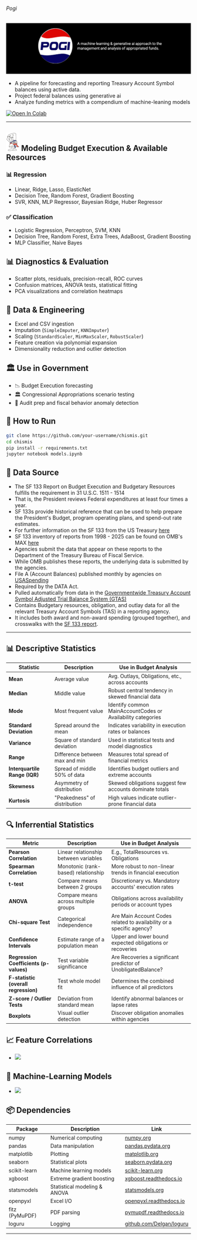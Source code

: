 ###### Pogi
![](https://github.com/is-leeroy-jenkins/Pogi/blob/main/resources/assets/images/github/PogiProjectTemplate.png)

- A pipeline for forecasting and reporting Treasury Account Symbol balances using active data.
- Project federal balances using generative ai
- Analyze funding metrics with a compendium of machine-leaning models

[![Open In Colab](https://colab.research.google.com/assets/colab-badge.svg)](https://colab.research.google.com/github/is-leeroy-jenkins/Pogi/blob/main/models.ipynb)

---

## ![](https://github.com/is-leeroy-jenkins/Pogi/blob/main/resources/assets/images/github/Appropriation.png) Modeling Budget Execution & Available Resources

### 📊 Regression
- Linear, Ridge, Lasso, ElasticNet
- Decision Tree, Random Forest, Gradient Boosting
- SVR, KNN, MLP Regressor, Bayesian Ridge, Huber Regressor

### ✅ Classification
- Logistic Regression, Perceptron, SVM, KNN
- Decision Tree, Random Forest, Extra Trees, AdaBoost, Gradient Boosting
- MLP Classifier, Naive Bayes



## 📊 Diagnostics & Evaluation

- Scatter plots, residuals, precision-recall, ROC curves
- Confusion matrices, ANOVA tests, statistical fitting
- PCA visualizations and correlation heatmaps



## 📁 Data & Engineering

- Excel and CSV ingestion
- Imputation (`SimpleImputer`, `KNNImputer`)
- Scaling (`StandardScaler`, `MinMaxScaler`, `RobustScaler`)
- Feature creation via polynomial expansion
- Dimensionality reduction and outlier detection



## 🏛️ Use in Government

- 📉 Budget Execution forecasting
- 🏛️ Congressional Appropriations scenario testing
- 🧮 Audit prep and fiscal behavior anomaly detection



## 🚀 How to Run

```bash
git clone https://github.com/your-username/chismis.git
cd chismis
pip install -r requirements.txt
jupyter notebook models.ipynb
```


## 🔬 Data Source

- The SF 133 Report on Budget Execution and Budgetary Resources fulfills the requirement in 31 U.S.C. 1511 - 1514
- That is, the President reviews Federal expenditures at least four times a year.
- SF 133s provide historical reference that can be used to help prepare the President's Budget, program operating plans, and spend-out rate estimates.
- For further information on the SF 133 from the US Treasury [here](https://tfx.treasury.gov/taxonomy/term/10991) 
- SF 133 inventory of reports from 1998 - 2025 can be found on OMB's MAX [here](https://portal.max.gov/portal/document/SF133/Budget/FACTS%20II%20-%20SF%20133%20Report%20on%20Budget%20Execution%20and%20Budgetary%20Resources.html)
- Agencies submit the data that appear on these reports to the Department of the Treasury Bureau of Fiscal Service.
- While OMB publishes these reports, the underlying data is submitted by the agencies.
- File A (Account Balances) published monthly by agencies on [USASpending](https://www.usaspending.gov/federal_account)
- Required by the DATA Act.
- Pulled automatically from data in the [Governmentwide Treasury Account Symbol Adjusted Trial Balance System (GTAS)](https://fiscal.treasury.gov/gtas/)
- Contains Budgetary resources, obligation, and outlay data for all the relevant Treasury Account Symbols (TAS) in a reporting agency.
- It includes both award and non-award spending (grouped together), and crosswalks with the [SF 133 report](https://portal.max.gov/portal/document/SF133/Budget/FACTS%20II%20-%20SF%20133%20Report%20on%20Budget%20Execution%20and%20Budgetary%20Resources.html).

___

## 📊 Descriptive Statistics

| Statistic         | Description                             | Use in Budget Analysis                                               |
|------------------|-----------------------------------------|----------------------------------------------------------------------|
| **Mean**         | Average value                           | Avg. Outlays, Obligations, etc., across accounts                |
| **Median**       | Middle value                            | Robust central tendency in skewed financial data                    |
| **Mode**         | Most frequent value                     | Identify common MainAccountCodes or Availability categories     |
| **Standard Deviation** | Spread around the mean                | Indicates variability in execution rates or balances                |
| **Variance**     | Square of standard deviation            | Used in statistical tests and model diagnostics                     |
| **Range**        | Difference between max and min          | Measures total spread of financial metrics                          |
| **Interquartile Range (IQR)** | Spread of middle 50% of data           | Identifies budget outliers and extreme accounts                     |
| **Skewness**     | Asymmetry of distribution               | Skewed obligations suggest few accounts dominate totals             |
| **Kurtosis**     | "Peakedness" of distribution            | High values indicate outlier-prone financial data                   |





## 🔍 Inferrential Statistics


| Metric           | Description                                            | Use in Budget Analysis                                               |
|-------------------------|--------------------------------------------------------|----------------------------------------------------------------------|
| **Pearson Correlation** | Linear relationship between variables                  | E.g., TotalResources vs. Obligations                                 |
| **Spearman Correlation**| Monotonic (rank-based) relationship                    | More robust to non-linear trends in financial execution              |
| **t-test**              | Compare means between 2 groups                         | Discretionary vs. Mandatory accounts' execution rates                |
| **ANOVA**               | Compare means across multiple groups                   | Obligations across availability periods or account types             |
| **Chi-square Test**     | Categorical independence                               | Are Main Account Codes related to availability or a specific agency? |
| **Confidence Intervals**| Estimate range of a population mean                    | Upper and lower bound expected obligations or recoveries             |
| **Regression Coefficients (p-values)** | Test variable significance                             | Are Recoveries a significant predictor of UnobligatedBalance?        |
| **F-statistic (overall regression)**   | Test whole model fit                                   | Determines the combined influence of all predictors                  |
| **Z-score / Outlier Tests** | Deviation from standard mean                           | Identify abnormal balances or lapse rates                            |
| **Boxplots**            | Visual outlier detection                               | Discover obligation anomalies within agencies                        |



## 📈 Feature Correlations

- ![](https://github.com/is-leeroy-jenkins/Pogi/blob/main/resources/assets/images/github/PogiCorrelationAnalysis.gif)



## 🧠 Machine-Learning Models
- ![](https://github.com/is-leeroy-jenkins/Pogi/blob/main/resources/assets/images/github/PogiLearningModels.gif)




## 📦 Dependencies

| Package       | Description                          | Link                                               |
|---------------|--------------------------------------|----------------------------------------------------|
| numpy         | Numerical computing                   | [numpy.org](https://numpy.org/)                    |
| pandas        | Data manipulation                     | [pandas.pydata.org](https://pandas.pydata.org/)    |
| matplotlib    | Plotting                              | [matplotlib.org](https://matplotlib.org/)          |
| seaborn       | Statistical plots                     | [seaborn.pydata.org](https://seaborn.pydata.org/)  |
| scikit-learn  | Machine learning models               | [scikit-learn.org](https://scikit-learn.org/)      |
| xgboost       | Extreme gradient boosting             | [xgboost.readthedocs.io](https://xgboost.readthedocs.io/) |
| statsmodels   | Statistical modeling & ANOVA          | [statsmodels.org](https://www.statsmodels.org/)    |
| openpyxl      | Excel I/O                             | [openpyxl.readthedocs.io](https://openpyxl.readthedocs.io/) |
| fitz (PyMuPDF)| PDF parsing                           | [pymupdf.readthedocs.io](https://pymupdf.readthedocs.io/) |
| loguru        | Logging                               | [github.com/Delgan/loguru](https://github.com/Delgan/loguru) |

---